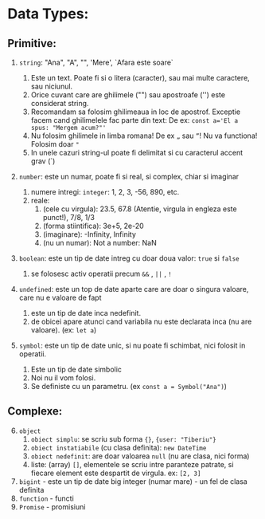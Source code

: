 # Data Types:

## Primitive:

1. `string`: "Ana", "A", "", 'Mere', \`Afara este soare\`

   1. Este un text. Poate fi si o litera (caracter), sau mai multe caractere, sau niciunul.
   2. Orice cuvant care are ghilimele ("") sau apostroafe ('') este considerat string.
   3. Recomandam sa folosim ghilimeaua in loc de apostrof. Exceptie facem cand ghilimelele fac parte din text: De ex: `const a='El a spus: "Mergem acum?"'`
   4. Nu folosim ghilimele in limba romana! De ex `„` sau `”`! Nu va functiona! Folosim doar `"`
   5. In unele cazuri string-ul poate fi delimitat si cu caracterul accent grav (`)

2. `number`: este un numar, poate fi si real, si complex, chiar si imaginar

   1. numere intregi: `integer`: 1, 2, 3, -56, 890, etc.
   2. reale:
      1. (cele cu virgula): 23.5, 67.8 (Atentie, virgula in engleza este punct!), 7/8, 1/3
      2. (forma stiintifica): 3e+5, 2e-20
      3. (imaginare): -Infinity, Infinity
      4. (nu un numar): Not a number: NaN

3. `boolean`: este un tip de date intreg cu doar doua valor: `true` si `false`

   1. se folosesc activ operatii precum `&&` , `||` , `!`

4. `undefined`: este un top de date aparte care are doar o singura valoare, care nu e valoare de fapt

   1. este un tip de date inca nedefinit.
   2. de obicei apare atunci cand variabila nu este declarata inca (nu are valoare). (ex: `let a`)

5. `symbol`: este un tip de date unic, si nu poate fi schimbat, nici folosit in operatii.
   1. Este un tip de date simbolic
   2. Noi nu il vom folosi.
   3. Se definiste cu un parametru. (ex `const a = Symbol("Ana")`)

## Complexe:

6. `object`
   1. `obiect simplu`: se scriu sub forma `{}`, `{user: "Tiberiu"}`
   2. `obiect instatiabile` (cu clasa definita): `new DateTime`
   3. `obiect nedefinit`: are doar valoarea `null` (nu are clasa, nici forma)
   4. liste: (array) `[]`, elementele se scriu intre paranteze patrate, si fiecare element este despartit de virgula. ex: `[2, 3]`
7. `bigint` - este un tip de date big integer (numar mare) - un fel de clasa definita
8. `function` - functi
9. `Promise` - promisiuni
